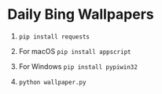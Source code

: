 # Daily Bing Wallpapers


1. `pip install requests`

2. For macOS
`pip install appscript`

2. For Windows
`pip install pypiwin32`


3. `python wallpaper.py`
